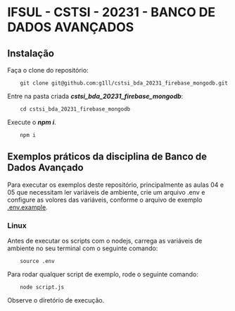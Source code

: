 # IFSUL - CSTSI - 20231 - BANCO DE DADOS AVANÇADOS

## Instalação

Faça o clone do repositório:

```shell
	git clone git@github.com:g1ll/cstsi_bda_20231_firebase_mongodb.git
```

Entre na pasta criada ***cstsi_bda_20231_firebase_mongodb***:

```shell
	cd cstsi_bda_20231_firebase_mongodb
```

Execute o ***npm i***.

```shell
	npm i
```

## Exemplos práticos da disciplina de Banco de Dados Avançado

Para executar os exemplos deste repositório, principalmente as aulas 04 e 05 que necessitam ler variáveis de ambiente, crie um arquivo .env e configure as volores das variáveis, conforme o arquivo de exemplo [.env.example](.env.example).


### Linux
Antes de executar os scripts com o nodejs, carrega as variáveis de ambiente no seu terminal com o seguinte comando:

```shell
	source .env
```

Para rodar qualquer script de exemplo, rode o seguinte comando:

```shell
	node script.js
```
Observe o diretório de execução.

